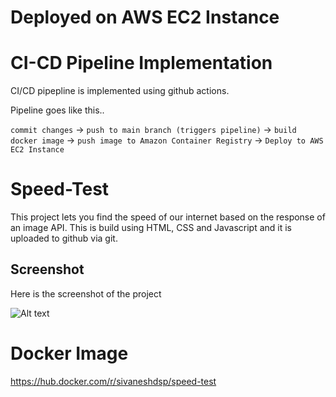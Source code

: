 # Deployed on AWS EC2 Instance

# CI-CD Pipeline Implementation
CI/CD pipepline is implemented using github actions.

Pipeline goes like this..

```commit changes``` -> ```push to main branch (triggers pipeline)``` -> ```build docker image``` -> ```push image to Amazon Container Registry``` -> ```Deploy to AWS EC2 Instance```



# Speed-Test

This project lets you find the speed of our internet based on the response of an image API.
This is build using HTML, CSS and Javascript
and it is uploaded to github via git.

## Screenshot

Here is the screenshot of the project

![Alt text](image.png)

# Docker Image
https://hub.docker.com/r/sivaneshdsp/speed-test
